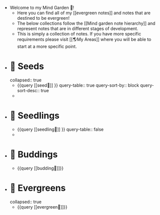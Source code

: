 - Welcome to my Mind Garden 🌳!
	- Here you can find all of my [[evergreen notes]] and notes that are destined to be evergreen!
	- The below collections follow the [[Mind garden note hierarchy]] and represent notes that are in different stages of development.
	- This is simply a collection of notes. If you have more specific requirements please visit [[🌎My Areas]] where you will be able to start at a more specific point.
- # 🌰 Seeds
  collapsed:: true
	- {{query [[seed🌰]] }}
	  query-table:: true
	  query-sort-by:: block
	  query-sort-desc:: true
	-
- # 🌱 Seedlings
	- {{query [[seedling🌱]] }}
	  query-table:: false
	-
- # 🌿 Buddings
	- {{query [[budding🌿]]}}
- # 🌳 Evergreens
  collapsed:: true
	- {{query [[evergreen🌳]]}}